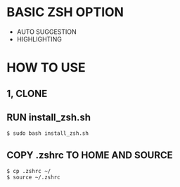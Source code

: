 # BASIC ZSH OPTION
- AUTO SUGGESTION
- HIGHLIGHTING

# HOW TO USE

## 1, CLONE
## RUN install_zsh.sh
```
$ sudo bash install_zsh.sh
```
## COPY .zshrc TO HOME AND SOURCE
```
$ cp .zshrc ~/
$ source ~/.zshrc
```

